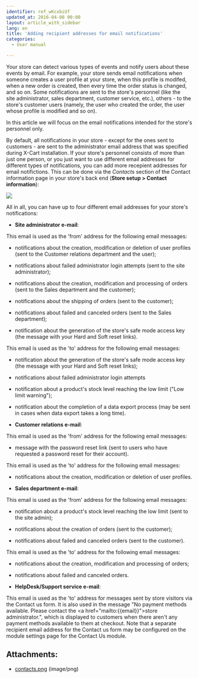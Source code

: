 ```yaml
---
identifier: ref_wKcxbiUf
updated_at: 2016-04-08 00:00
layout: article_with_sidebar
lang: en
title: 'Adding recipient addresses for email notifications'
categories:
  - User manual

---
```



Your store can detect various types of events and notify users about these events by email. For example, your store sends email notifications when someone creates a user profile at your store, when this profile is modifed, when a new order is created, then every time the order status is changed, and so on. Some notifications are sent to the store's personnel (like the site administrator, sales department, customer service, etc.), others - to the store's customer users (namely, the user who created the order, the user whose profile is modified and so on). 

In this article we will focus on the email notifications intended for the store's personnel only.

By default, all notifications in your store - except for the ones sent to customers - are sent to the administrator email address that was specified during X-Cart installation. If your store's personnel consists of more than just one person, or you just want to use different email addresses for different types of notifications, you can add more recepient addresses for email notifictions. This can be done via the _Contacts_ section of the Contact information page in your store's back end (**Store setup > Contact information**):

![]({{site.baseurl}}/attachments/7505260/7602606.png?effects=drop-shadow)

All in all, you can have up to four different email addresses for your store's notifications:

*   **Site administrator e-mail**:

This email is used as the 'from' address for the following email messages:

- notifications about the creation, modification or deletion of user profiles (sent to the Customer relations department and the user);

- notifications about failed administrator login attempts (sent to the site administrator);

- notifications about the creation, modification and processing of orders (sent to the Sales department and the customer);

- notifications about the shipping of orders (sent to the customer);

- notifications about failed and canceled orders (sent to the Sales department);

- notification about the generation of the store's safe mode access key (the message with your Hard and Soft reset links).

This email is used as the 'to' address for the following email messages:

- notification about the generation of the store's safe mode access key (the message with your Hard and Soft reset links);

- notifications about failed administrator login attempts 

- notification about a product's stock level reaching the low limit ("Low limit warning");

- notification about the completion of a data export process (may be sent in cases when data export takes a long time).

*   **Customer relations e-mail**: 

This email is used as the 'from' address for the following email messages:

- message with the password reset link (sent to users who have requested a password reset for their account).

This email is used as the 'to' address for the following email messages:

- notifications about the creation, modification or deletion of user profiles.

*   **Sales department e-mail**:

This email is used as the 'from' address for the following email messages:

- notification about a product's stock level reaching the low limit (sent to the site admin);

- notifications about the creation of orders (sent to the customer);

- notifications about failed and canceled orders (sent to the customer).

This email is used as the 'to' address for the following email messages:

- notifications about the creation, modification and processing of orders;

- notifications about failed and canceled orders.

*   **HelpDesk/Support service e-mail**: 

This email is used as the 'to' address for messages sent by store visitors via the Contact us form. It is also used in the message "No payment methods available. Please contact the <a href=\"mailto:{{email}}\">store administrator</a>.", which is displayed to customers when there aren't any payment methods available to them at checkout. Note that a separate recipient email address for the Contact us form may be configured on the module settings page for the Contact Us module.

## Attachments:

* [contacts.png]({{site.baseurl}}/attachments/7505260/7602606.png) (image/png)